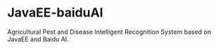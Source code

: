 # JavaEE-baiduAI
Agricultural Pest and Disease Intelligent Recognition System based on JavaEE and Baidu AI.
